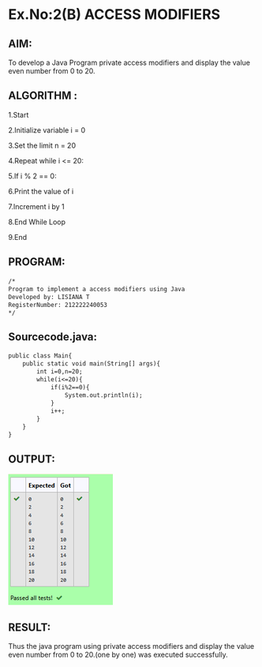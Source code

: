 # Ex.No:2(B) ACCESS MODIFIERS

## AIM:
To develop a Java Program private access modifiers and display the value even number from 0 to 20.

## ALGORITHM :
1.Start

2.Initialize variable i = 0

3.Set the limit n = 20

4.Repeat while i <= 20:

5.If i % 2 == 0:

6.Print the value of i

7.Increment i by 1

8.End While Loop

9.End

## PROGRAM:
 ```
/*
Program to implement a access modifiers using Java
Developed by: LISIANA T
RegisterNumber: 212222240053
*/
```

## Sourcecode.java:
```
public class Main{
    public static void main(String[] args){
        int i=0,n=20;
        while(i<=20){
            if(i%2==0){
                System.out.println(i);
            }
            i++;
        }
    }
}
```

## OUTPUT:
![image](https://github.com/lisianathiruselvan/19AI307_JAVA/blob/58fa579e789e1ec03d40b173f390811bc111d9be/Module-02/DAY-2/Screenshot%202025-05-02%20152912.png)


## RESULT:
Thus the java program using private access modifiers and display the value even number from 0 to 20.(one by one) was executed successfully.


